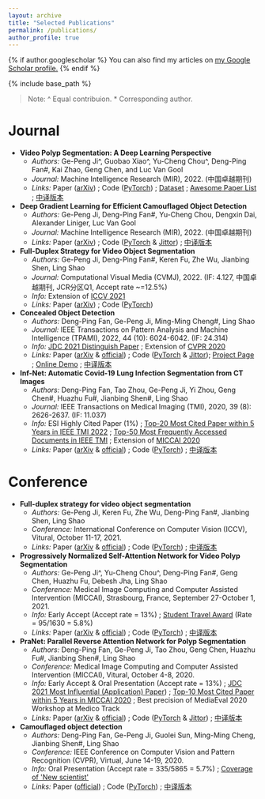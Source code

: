 ```yaml
---
layout: archive
title: "Selected Publications"
permalink: /publications/
author_profile: true
---
```


{% if author.googlescholar %}
  You can also find my articles on <u><a href="{{author.googlescholar}}">my Google Scholar profile</a>.</u>
{% endif %}

{% include base_path %}

> Note: ^ Equal contribuion. * Corresponding author.

Journal
======
- **Video Polyp Segmentation: A Deep Learning Perspective**
  - *Authors:* Ge-Peng Ji^, Guobao Xiao^, Yu-Cheng Chou^, Deng-Ping Fan#, Kai Zhao, Geng Chen, and Luc Van Gool
  - *Journal:* Machine Intelligence Research (MIR), 2022. (中国卓越期刊)
  - *Links:* Paper ([arXiv](https://arxiv.org/abs/2203.14291v3)) ; Code ([PyTorch](https://github.com/GewelsJI/VPS)) ; [Dataset](https://github.com/GewelsJI/VPS/blob/main/docs/DATA_PREPARATION.md) ; [Awesome Paper List](https://github.com/GewelsJI/VPS/blob/main/docs/AWESOME_VPS.) ; [中译版本](https://dengpingfan.github.io/papers/[2022][MIR]VPS_Chinese.pdf)
- **Deep Gradient Learning for Efficient Camouflaged Object Detection**
  - *Authors:* Ge-Peng Ji, Deng-Ping Fan#, Yu-Cheng Chou, Dengxin Dai, Alexander Liniger, Luc Van Gool
  - *Journal:* Machine Intelligence Research (MIR), 2022. (中国卓越期刊)
  - *Links:* Paper ([arXiv](https://arxiv.org/abs/2205.12853v2)) ; Code ([PyTorch](https://github.com/GewelsJI/DGNet) & [Jittor](https://github.com/GewelsJI/DGNet/tree/main/jittor_lib)) ; [中译版本](https://dengpingfan.github.io/papers/[2022][MIR]DGNet_Chinese.pdf)
- **Full-Duplex Strategy for Video Object Segmentation**
  - *Authors:* Ge-Peng Ji, Deng-Ping Fan#, Keren Fu, Zhe Wu, Jianbing Shen, Ling Shao
  - *Journal:* Computational Visual Media (CVMJ), 2022. (IF: 4.127, 中国卓越期刊, JCR分区Q1, Accept rate ~=12.5%)
  - *Info:* Extension of [ICCV 2021](https://openaccess.thecvf.com/content/ICCV2021/html/Ji_Full-Duplex_Strategy_for_Video_Object_Segmentation_ICCV_2021_paper.html)
  - *Links:* Paper ([arXiv](https://arxiv.org/abs/2108.03151v3)) ; Code ([PyTorch](https://github.com/GewelsJI/FSNet))
- **Concealed Object Detection**
  - *Authors:* Deng-Ping Fan, Ge-Peng Ji, Ming-Ming Cheng#, Ling Shao
  - *Journal:* IEEE Transactions on Pattern Analysis and Machine Intelligence (TPAMI), 2022, 44 (10): 6024-6042. (IF: 24.314)
  - *Info:* [JDC 2021 Distinguish Paper](https://dengpingfan.github.io/papers/SINet-V2-Award.pdf) ; Extension of [CVPR 2020](https://openaccess.thecvf.com/content_CVPR_2020/html/Fan_Camouflaged_Object_Detection_CVPR_2020_paper.html)
  - *Links:* Paper ([arXiv](https://arxiv.org/abs/2102.10274v2) & [official](https://ieeexplore.ieee.org/document/9444794)) ; Code ([PyTorch](https://github.com/GewelsJI/SINet-V2) & [Jittor](https://github.com/GewelsJI/SINet-V2/tree/main/jittor_lib)); [Project Page](https://dengpingfan.github.io/pages/COD.html) ; [Online Demo](http://mmcheng.net/cod/) ; [中译版本](https://dengpingfan.github.io/papers/[2021][PAMI]SINetV2_Chinese.pdf) 
- **Inf-Net: Automatic Covid-19 Lung Infection Segmentation from CT Images**
  - *Authors:* Deng-Ping Fan, Tao Zhou, Ge-Peng Ji, Yi Zhou, Geng Chen#, Huazhu Fu#, Jianbing Shen#, Ling Shao
  - *Journal:* IEEE Transactions on Medical Imaging (TMI), 2020, 39 (8): 2626-2637. (IF: 11.037)
  - *Info:* ESI Highly Cited Paper (1%) ; [Top-20 Most Cited Paper within 5 Years in IEEE TMI 2022](https://scholar.google.com/citations?hl=en&view_op=list_hcore&venue=wqLkMlos2DIJ.2022) ; [Top-50 Most Frequently Accessed Documents in IEEE TMI](https://ieeexplore.ieee.org/xpl/topAccessedArticles.jsp?punumber=42) ; Extension of [MICCAI 2020](https://link.springer.com/chapter/10.1007/978-3-030-59725-2_26)
  - *Links:* Paper ([arXiv](https://arxiv.org/abs/2004.14133v4) & [official](https://ieeexplore.ieee.org/document/9098956)) ; Code ([PyTorch](https://github.com/DengPingFan/Inf-Net)) ; [中译版本](https://dengpingfan.github.io/papers/[2020][TMI]InfNet_Chinese.pdf)

Conference
======

- **Full-duplex strategy for video object segmentation**
  - *Authors:* Ge-Peng Ji, Keren Fu, Zhe Wu, Deng-Ping Fan#, Jianbing Shen, Ling Shao
  - *Conference:* International Conference on Computer Vision (ICCV), Vitural, October 11-17, 2021.
  - *Links:* Paper ([arXiv](https://arxiv.org/abs/2108.03151v2) & [official](https://openaccess.thecvf.com/content/ICCV2021/html/Ji_Full-Duplex_Strategy_for_Video_Object_Segmentation_ICCV_2021_paper.html)) ; Code ([PyTorch](https://github.com/GewelsJI/FSNet)) ; [中译版本](https://dengpingfan.github.io/papers/[2021][ICCV]VSOD_FSNet_Chinese.pdf)
- **Progressively Normalized Self-Attention Network for Video Polyp Segmentation**
  - *Authors:* Ge-Peng Ji^, Yu-Cheng Chou^, Deng-Ping Fan#, Geng Chen, Huazhu Fu, Debesh Jha, Ling Shao
  - *Conference:* Medical Image Computing and Computer Assisted Intervention (MICCAI), Strasbourg, France, September 27-October 1, 2021.
  - *Info:* Early Accept (Accept rate = 13%) ; [Student Travel Award](https://miccai2021.org/en/MICCAI-2021-TRAVEL-AWARDS.html) (Rate = 95/1630 = 5.8%)
  - *Links:* Paper ([arXiv](https://arxiv.org/abs/2105.08468v2) & [official](https://link.springer.com/chapter/10.1007/978-3-030-87193-2_14)) ; Code ([PyTorch](https://github.com/GewelsJI/PNS-Net)) ; [中译版本](https://dengpingfan.github.io/papers/[2021][MICCAI]PNSNet_Chinese.pdf)
- **PraNet: Parallel Reverse Attention Network for Polyp Segmentation**
  - *Authors:* Deng-Ping Fan, Ge-Peng Ji, Tao Zhou, Geng Chen, Huazhu Fu#, Jianbing Shen#, Ling Shao
  - *Conference:* Medical Image Computing and Computer Assisted Intervention (MICCAI), Vitural, October 4-8, 2020. 
  - *Info:* Early Accept & Oral Presentation (Accept rate = 13%) ; [JDC 2021 Most Influential (Application) Paper](https://dengpingfan.github.io/papers/PraNet-Award.pdf)) ; [Top-10 Most Cited Paper within 5 Years in MICCAI 2020](https://scholar.google.com/citations?hl=zh-CN&view_op=list_hcore&venue=QLpioUFGyGMJ.2022) ; Best precision of MediaEval 2020 Workshop at Medico Track
  - *Links:* Paper ([arXiv](https://arxiv.org/abs/2006.11392v4) & [official](https://link.springer.com/chapter/10.1007/978-3-030-59725-2_26)) ; Code ([PyTorch](https://github.com/DengPingFan/PraNet) & [Jittor](https://github.com/DengPingFan/PraNet/tree/master/jittor)) ; [中译版本](https://dengpingfan.github.io/papers/[2020][MICCAI]PraNet_Chinese.pdf)
- **Camouflaged object detection**
  - *Authors:* Deng-Ping Fan, Ge-Peng Ji, Guolei Sun, Ming-Ming Cheng, Jianbing Shen#, Ling Shao
  - *Conference:* IEEE Conference on Computer Vision and Pattern Recognition (CVPR), Virtual, June 14-19, 2020.
  - *Info:* Oral Presentation (Accept rate = 335/5865 = 5.7%) ; [Coverage of 'New scientist'](https://dengpingfan.github.io/papers/%E3%80%8ANew%20Scientist%E3%80%8BCoverage.pdf)
  - *Links:* Paper ([official](https://openaccess.thecvf.com/content_CVPR_2020/html/Fan_Camouflaged_Object_Detection_CVPR_2020_paper.html)) ; Code ([PyTorch](https://github.com/DengPingFan/SINet/)) ; [中译版本](https://dengpingfan.github.io/papers/[2020][CVPR]COD_Chinese.pdf)

